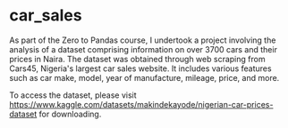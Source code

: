 # car_sales
As part of the Zero to Pandas course, I undertook a project involving the analysis of a dataset comprising information on over 3700 cars and their prices in Naira. The dataset was obtained through web scraping from Cars45, Nigeria's largest car sales website. It includes various features such as car make, model, year of manufacture, mileage, price, and more.

To access the dataset, please visit https://www.kaggle.com/datasets/makindekayode/nigerian-car-prices-dataset for downloading.






